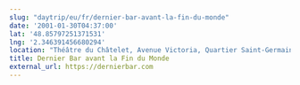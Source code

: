 ```yaml
---
slug: "daytrip/eu/fr/dernier-bar-avant-la-fin-du-monde"
date: '2001-01-30T04:37:00'
lat: '48.85797251371531'
lng: '2.346391456680294'
location: "Théâtre du Châtelet, Avenue Victoria, Quartier Saint-Germain-l'Auxerrois, Paris 1er Arrondissement, Paris, France métropolitaine, 75001, France"
title: Dernier Bar avant la Fin du Monde
external_url: https://dernierbar.com
---
```



